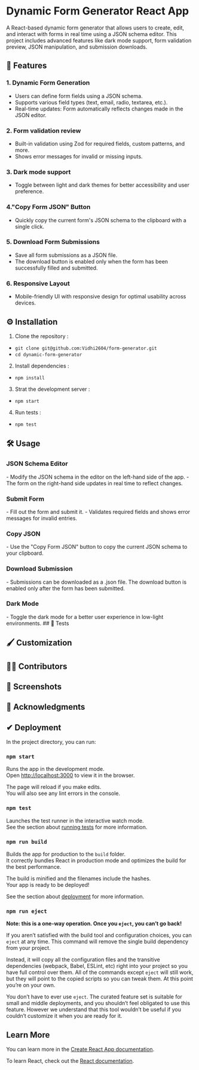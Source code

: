 # Dynamic Form Generator React App

A React-based dynamic form generator that allows users to create, edit, and interact with forms in real time using a JSON schema editor. This project includes advanced features like dark mode support, form validation preview, JSON manipulation, and submission downloads.

## 🚀 Features
<h3>1. Dynamic Form Generation</h3>

- Users can define form fields using a JSON schema.
- Supports various field types (text, email, radio, textarea, etc.).
- Real-time updates: Form automatically reflects changes made in the JSON editor.

<h3>2. Form validation review</h3>

- Built-in validation using Zod for required fields, custom patterns, and more.
- Shows error messages for invalid or missing inputs.

<h3>3. Dark mode support</h3>

- Toggle between light and dark themes for better accessibility and user preference.
  
<h3>4."Copy Form JSON" Button</h3>

- Quickly copy the current form's JSON schema to the clipboard with a single click.

<h3>5. Download Form Submissions</h3>

- Save all form submissions as a JSON file.
- The download button is enabled only when the form has been successfully filled and submitted.

<h3>6. Responsive Layout</h3>

- Mobile-friendly UI with responsive design for optimal usability across devices.


## ⚙️ Installation
1. Clone the repository :
- `git clone git@github.com:Vidhi2604/form-generator.git`
- `cd dynamic-form-generator`

2. Install dependencies :
- `npm install`
3. Strat the development server :
- `npm start`
4. Run tests :
- `npm test`

## 🛠️ Usage
<h3> JSON Schema Editor</h3>
- Modify the JSON schema in the editor on the left-hand side of the app.
- The form on the right-hand side updates in real time to reflect changes.
<h3> Submit Form</h3>
- Fill out the form and submit it.
- Validates required fields and shows error messages for invalid entries.
<h3> Copy JSON</h3>
- Use the "Copy Form JSON" button to copy the current JSON schema to your clipboard.
<h3> Download Submission</h3>
- Submissions can be downloaded as a .json file. The download button is enabled only after the form has been submitted.
<h3> Dark Mode</h3>
- Toggle the dark mode for a better user experience in low-light environments.
## 🧪 Tests

## 🖌️ Customization

## 👩‍💻 Contributors

## 📸 Screenshots

## 🌟 Acknowledgments

## ✔ Deployment

In the project directory, you can run:

### `npm start`

Runs the app in the development mode.\
Open [http://localhost:3000](http://localhost:3000) to view it in the browser.

The page will reload if you make edits.\
You will also see any lint errors in the console.

### `npm test`

Launches the test runner in the interactive watch mode.\
See the section about [running tests](https://facebook.github.io/create-react-app/docs/running-tests) for more information.

### `npm run build`

Builds the app for production to the `build` folder.\
It correctly bundles React in production mode and optimizes the build for the best performance.

The build is minified and the filenames include the hashes.\
Your app is ready to be deployed!

See the section about [deployment](https://facebook.github.io/create-react-app/docs/deployment) for more information.

### `npm run eject`

**Note: this is a one-way operation. Once you `eject`, you can’t go back!**

If you aren’t satisfied with the build tool and configuration choices, you can `eject` at any time. This command will remove the single build dependency from your project.

Instead, it will copy all the configuration files and the transitive dependencies (webpack, Babel, ESLint, etc) right into your project so you have full control over them. All of the commands except `eject` will still work, but they will point to the copied scripts so you can tweak them. At this point you’re on your own.

You don’t have to ever use `eject`. The curated feature set is suitable for small and middle deployments, and you shouldn’t feel obligated to use this feature. However we understand that this tool wouldn’t be useful if you couldn’t customize it when you are ready for it.

## Learn More

You can learn more in the [Create React App documentation](https://facebook.github.io/create-react-app/docs/getting-started).

To learn React, check out the [React documentation](https://reactjs.org/).
